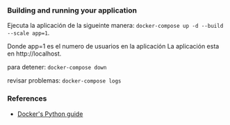 ### Building and running your application

Ejecuta la aplicación de la sigueinte manera:
`docker-compose up -d --build --scale app=1`.

Donde app=1 es el numero de usuarios en la aplicación 
La aplicación esta en  http://localhost.

para detener:
`docker-compose down`

revisar problemas:
`docker-compose logs`

### References
* [Docker's Python guide](https://docs.docker.com/language/python/)